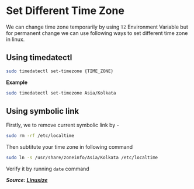 # Set Different Time Zone

We can change time zone temporarily by using `TZ` Environment Variable but for permanent change we can use following ways to set different time zone in linux.

## Using timedatectl

```bash
sudo timedatectl set-timezone {TIME_ZONE}
```

**Example**

```bash
sudo timedatectl set-timezone Asia/Kolkata
```

## Using symbolic link

Firstly, we to remove current symbolic link by -

```bash
sudo rm -rf /etc/localtime
```

Then subtitute your time zone in following command

```bash
sudo ln -s /usr/share/zoneinfo/Asia/Kolkata /etc/localtime
```

Verify it by running `date` command

**_Source: [Linuxize](https://linuxize.com/post/how-to-set-or-change-timezone-in-linux/)_**
